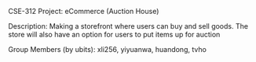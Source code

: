 CSE-312 Project: eCommerce (Auction House)

Description: Making a storefront where users can buy and sell goods. The store will also have an option for users to put items up for auction

Group Members (by ubits): xli256, yiyuanwa, huandong, tvho
